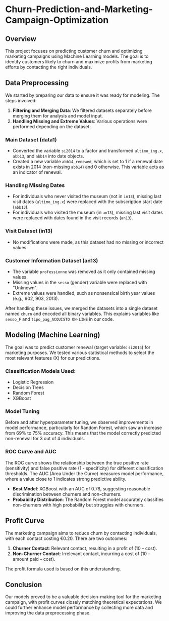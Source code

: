 # Churn-Prediction-and-Marketing-Campaign-Optimization
## Overview
This project focuses on predicting customer churn and optimizing marketing campaigns using Machine Learning models. The goal is to identify customers likely to churn and maximize profits from marketing efforts by contacting the right individuals.

## Data Preprocessing
We started by preparing our data to ensure it was ready for modeling. The steps involved:
1. **Filtering and Merging Data**: We filtered datasets separately before merging them for analysis and model input.
2. **Handling Missing and Extreme Values**: Various operations were performed depending on the dataset:

### Main Dataset (data1)
- Converted the variable `si2014` to a factor and transformed `ultimo_ing.x`, `abb13`, and `abb14` into date objects.
- Created a new variable `abb14_renewed`, which is set to 1 if a renewal date exists in 2014 (non-missing `abb14`) and 0 otherwise. This variable acts as an indicator of renewal.

### Handling Missing Dates
- For individuals who never visited the museum (not in `in13`), missing last visit dates (`ultimo_ing.x`) were replaced with the subscription start date (`abb13`).
- For individuals who visited the museum (in `an13`), missing last visit dates were replaced with dates found in the visit records (`an13`).

### Visit Dataset (in13)
- No modifications were made, as this dataset had no missing or incorrect values.

### Customer Information Dataset (an13)
- The variable `professionne` was removed as it only contained missing values.
- Missing values in the `sesso` (gender) variable were replaced with "Unknown".
- Extreme values were handled, such as nonsensical birth year values (e.g., 902, 903, 2013).

After handling these issues, we merged the datasets into a single dataset named `churn` and encoded all binary variables. This explains variables like `sesso_F` and `tipo_pag_ACQUISTO ON-LINE` in our code.

## Modeling (Machine Learning)
The goal was to predict customer renewal (target variable: `si2014`) for marketing purposes. We tested various statistical methods to select the most relevant features (X) for our predictions.

### Classification Models Used:
- Logistic Regression
- Decision Trees
- Random Forest
- XGBoost

### Model Tuning
Before and after hyperparameter tuning, we observed improvements in model performance, particularly for Random Forest, which saw an increase from 69% to 75% accuracy. This means that the model correctly predicted non-renewal for 3 out of 4 individuals.

### ROC Curve and AUC
The ROC curve shows the relationship between the true positive rate (sensitivity) and false positive rate (1 - specificity) for different classification thresholds. The AUC (Area Under the Curve) measures model performance, where a value close to 1 indicates strong predictive ability.

- **Best Model**: XGBoost with an AUC of 0.78, suggesting reasonable discrimination between churners and non-churners.
- **Probability Distribution**: The Random Forest model accurately classifies non-churners with high probability but struggles with churners.

## Profit Curve
The marketing campaign aims to reduce churn by contacting individuals, with each contact costing €0.20. There are two outcomes:
1. **Churner Contact**: Relevant contact, resulting in a profit of (10 – cost).
2. **Non-Churner Contact**: Irrelevant contact, incurring a cost of (10 – amount paid – cost).

The profit formula used is based on this understanding.

## Conclusion
Our models proved to be a valuable decision-making tool for the marketing campaign, with profit curves closely matching theoretical expectations. We could further enhance model performance by collecting more data and improving the data preprocessing phase.
